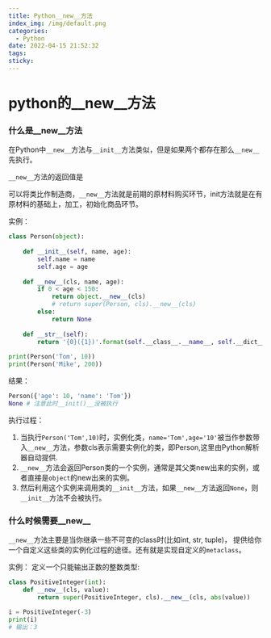 ```yaml
---
title: Python__new__方法
index_img: /img/default.png
categories: 
  - Python
date: 2022-04-15 21:52:32
tags: 
sticky: 
---
```


# python的__new__方法

### 什么是__new__方法

在Python中`__new__`方法与`__init__`方法类似，但是如果两个都存在那么`__new__`先执行。

`__new__`方法的返回值是

可以将类比作制造商，`__new__`方法就是前期的原材料购买环节，init方法就是在有原材料的基础上，加工，初始化商品环节。


实例：
```py
class Person(object):
  
    def __init__(self, name, age):
        self.name = name
        self.age = age
     
    def __new__(cls, name, age):
        if 0 < age < 150:
            return object.__new__(cls)
            # return super(Person, cls).__new__(cls)
        else:
            return None
  
    def __str__(self):
        return '{0}({1})'.format(self.__class__.__name__, self.__dict__)
  
print(Person('Tom', 10))
print(Person('Mike', 200))
```
结果：
```py
Person({'age': 10, 'name': 'Tom'})
None # 注意此时__init()__没被执行
```
执行过程：

1. 当执行`Person('Tom',10)`时，实例化类，`name='Tom',age='10'`被当作参数带入`__new__`方法，参数cls表示需要实例化的类，即Person,这里由Python解析器自动提供.
2. `__new__`方法会返回Person类的一个实例，通常是其父类new出来的实例，或者直接是`object`的new出来的实例。
3. 然后利用这个实例来调用类的`__init__`方法，如果`__new__`方法返回`None`，则`__init__`方法不会被执行。

### 什么时候需要__new__

`__new__`方法主要是当你继承一些不可变的class时(比如int, str, tuple)， 提供给你一个自定义这些类的实例化过程的途径。还有就是实现自定义的`metaclass`。

实例：
定义一个只能输出正数的整数类型:
```py
class PositiveInteger(int):
    def __new__(cls, value):
        return super(PositiveInteger, cls).__new__(cls, abs(value))

i = PositiveInteger(-3)
print(i)
# 输出：3
```